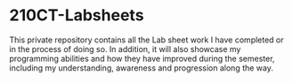 # 210CT-Labsheets
This private repository contains all the Lab sheet work I have completed or in the process of doing so. In addition, it will also showcase my programming abilities and how they have improved during the semester, including my understanding, awareness and progression along the way.
